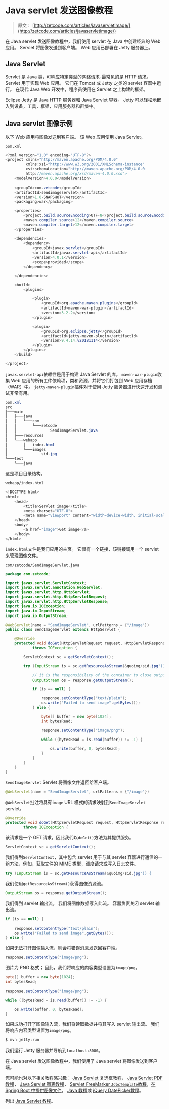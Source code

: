 # Java servlet 发送图像教程

> 原文： [http://zetcode.com/articles/javaservletimage/](http://zetcode.com/articles/javaservletimage/)

在 Java servlet 发送图像教程中，我们使用 servlet 在 Java 中创建经典的 Web 应用。 Servlet 将图像发送到客户端。 Web 应用已部署在 Jetty 服务器上。

## Java Servlet

Servlet 是 Java 类，可响应特定类型的网络请求-最常见的是 HTTP 请求。 Servlet 用于实现 Web 应用。 它们在 Tomcat 或 Jetty 之类的 servlet 容器中运行。 在现代 Java Web 开发中，程序员使用在 Servlet 之上构建的框架。

Eclipse Jetty 是 Java HTTP 服务器和 Java Servlet 容器。 Jetty 可以轻松地嵌入到设备，工具，框架，应用服务器和群集中。

## Java servlet 图像示例

以下 Web 应用将图像发送到客户端。 该 Web 应用使用 Java Servlet。

`pom.xml`

```java
<?xml version="1.0" encoding="UTF-8"?>
<project xmlns="http://maven.apache.org/POM/4.0.0"
         xmlns:xsi="http://www.w3.org/2001/XMLSchema-instance"
         xsi:schemaLocation="http://maven.apache.org/POM/4.0.0
         http://maven.apache.org/xsd/maven-4.0.0.xsd">
    <modelVersion>4.0.0</modelVersion>

    <groupId>com.zetcode</groupId>
    <artifactId>sendimageservlet</artifactId>
    <version>1.0-SNAPSHOT</version>
    <packaging>war</packaging>

    <properties>
        <project.build.sourceEncoding>UTF-8</project.build.sourceEncoding>
        <maven.compiler.source>12</maven.compiler.source>
        <maven.compiler.target>12</maven.compiler.target>
    </properties>

    <dependencies>
        <dependency>
            <groupId>javax.servlet</groupId>
            <artifactId>javax.servlet-api</artifactId>
            <version>4.0.1</version>
            <scope>provided</scope>
        </dependency>

    </dependencies>

    <build>
        <plugins>

            <plugin>
                <groupId>org.apache.maven.plugins</groupId>
                <artifactId>maven-war-plugin</artifactId>
                <version>3.2.2</version>
            </plugin>

            <plugin>
                <groupId>org.eclipse.jetty</groupId>
                <artifactId>jetty-maven-plugin</artifactId>
                <version>9.4.14.v20181114</version>
            </plugin>
        </plugins>
    </build>

</project>

```

`javax.servlet-api`依赖性是用于构建 Java Servlet 的库。 `maven-war-plugin`收集 Web 应用的所有工件依赖项，类和资源，并将它们打包到 Web 应用存档（WAR）中。 `jetty-maven-plugin`插件对于使用 Jetty 服务器进行快速开发和测试非常有用。

```java
pom.xml
src
├───main
│   ├───java
│   │   └───com
│   │       └───zetcode
│   │               SendImageServlet.java
│   ├───resources
│   └───webapp
│       │   index.html
│       └───images
│               sid.jpg
└───test
    └───java

```

这是项目目录结构。

`webapp/index.html`

```java
<!DOCTYPE html>
<html>
    <head>
        <title>Servlet image</title>
        <meta charset="UTF-8">
        <meta name="viewport" content="width=device-width, initial-scale=1.0">
    </head>
    <body>
        <a href="image">Get image</a>
    </body>
</html>

```

`index.html`文件是我们应用的主页。 它具有一个链接，该链接调用一个 servlet 来管理图像文件。

`com/zetcode/SendImageServlet.java`

```java
package com.zetcode;

import javax.servlet.ServletContext;
import javax.servlet.annotation.WebServlet;
import javax.servlet.http.HttpServlet;
import javax.servlet.http.HttpServletRequest;
import javax.servlet.http.HttpServletResponse;
import java.io.IOException;
import java.io.InputStream;
import java.io.OutputStream;

@WebServlet(name = "SendImageServlet", urlPatterns = {"/image"})
public class SendImageServlet extends HttpServlet {

    @Override
    protected void doGet(HttpServletRequest request, HttpServletResponse response)
            throws IOException {

        ServletContext sc = getServletContext();

        try (InputStream is = sc.getResourceAsStream(&quoimg/sid.jpg")) {

            // it is the responsibility of the container to close output stream
            OutputStream os = response.getOutputStream();

            if (is == null) {

                response.setContentType("text/plain");
                os.write("Failed to send image".getBytes());
            } else {

                byte[] buffer = new byte[1024];
                int bytesRead;

                response.setContentType("image/png");

                while ((bytesRead = is.read(buffer)) != -1) {

                    os.write(buffer, 0, bytesRead);
                }
            }
        }
    }
}

```

`SendImageServlet` Servlet 将图像文件返回给客户端。

```java
@WebServlet(name = "SendImageServlet", urlPatterns = {"/image"})

```

`@WebServlet`批注将具有`image` URL 模式的请求映射到`SendImageServlet` servlet。

```java
@Override
protected void doGet(HttpServletRequest request, HttpServletResponse response)
        throws IOException {

```

该请求是一个 GET 请求，因此我们以`doGet()`方法为其提供服务。

```java
ServletContext sc = getServletContext();

```

我们得到`ServletContext`，其中包含 servlet 用于与其 servlet 容器进行通信的一组方法，例如，获取文件的 MIME 类型，调度请求或写入日志文件。

```java
try (InputStream is = sc.getResourceAsStream(&quoimg/sid.jpg")) {

```

我们使用`getResourceAsStream()`获得图像资源流。

```java
OutputStream os = response.getOutputStream();

```

我们得到 servlet 输出流。 我们将图像数据写入此流。 容器负责关闭 servlet 输出流。

```java
if (is == null) {

    response.setContentType("text/plain");
    os.write("Failed to send image".getBytes());
} else {

```

如果无法打开图像输入流，则会将错误消息发送回客户端。

```java
response.setContentType("image/png");

```

图片为 PNG 格式； 因此，我们将响应的内容类型设置为`image/png`。

```java
byte[] buffer = new byte[1024];
int bytesRead;

response.setContentType("image/png");

while ((bytesRead = is.read(buffer)) != -1) {

    os.write(buffer, 0, bytesRead);
}

```

如果成功打开了图像输入流，我们将读取数据并将其写入 servlet 输出流。 我们将响应内容类型设置为`image/png`。

```java
$ mvn jetty:run

```

我们运行 Jetty 服务器并导航到`localhost:8080`。

在 Java servlet 发送图像教程中，我们使用了 Java servlet 将图像发送到客户端。

您可能也对以下相关教程感兴趣： [Java Servlet 复选框教程](/articles/javaservletcheckbox/)， [Java Servlet PDF 教程](/articles/javaservletpdf/)， [Java Servlet 图表教程](/articles/javaservletchart/)， [Servlet FreeMarker `JdbcTemplate`教程](/articles/servletfreemarker/)，[在 Spring Boot 中提供图像文件](/articles/springbootserveimage/)， [Java 教程](/lang/java/)或 [jQuery DatePicker教程](/articles/jquerydatepicker/)。

列出 [Java Servlet 教程](/all/#servlets)。